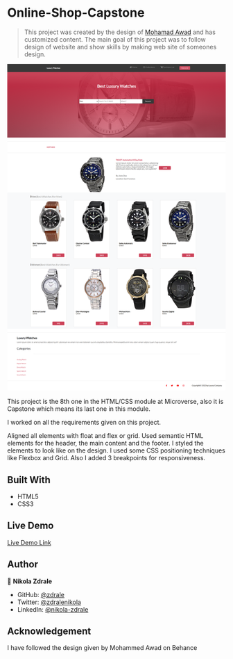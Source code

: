 # Online-Shop-Capstone
> This project was created by the design of <a href="https://www.behance.net/gallery/24796463/ZATTIX">Mohamad Awad</a> and has customized content. The main goal of this project was to follow design of website and show skills by making web site of someones design.

![screenshot](Assets/Images/screenshot.png)

This project is the 8th one in the HTML/CSS module at Microverse, also it is Capstone which means its last one in this module.

I worked on all the requirements given on this project.

Aligned all elements with float and flex or grid.
Used semantic HTML elements for the header, the main content and the footer.
I styled the elements to look like on the design.
I used some CSS positioning techniques like Flexbox and Grid.
Also I added 3 breakpoints for responsiveness.
## Built With

- HTML5
- CSS3

## Live Demo

[Live Demo Link](https://nostalgic-dijkstra-dddde0.netlify.app/)

## Author

👤 **Nikola Zdrale**

- GitHub: [@zdrale](https://github.com/zdrale)
- Twitter: [@zdralenikola](https://twitter.com/zdralenikola)
- LinkedIn: [@nikola-zdrale](https://www.linkedin.com/in/nikola-zdrale/)

## Acknowledgement

I have followed the design given by Mohammed Awad on Behance
